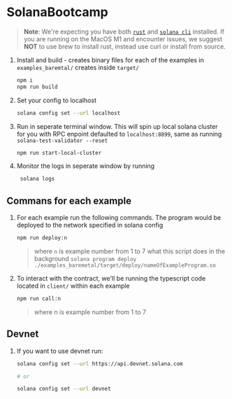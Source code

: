 # SolanaBootcamp

> **Note**: We're expecting you have both [`rust`](https://www.rust-lang.org/tools/install) and [`solana cli`](https://docs.solana.com/cli/install-solana-cli-tools) installed. If you are running on the MacOS M1 and encounter issues, we suggest **NOT** to use brew to install rust, instead use curl or install from source.

1. Install and build - creates binary files for each of the examples in `examples_baremtal/` creates inside `target/`

   ```zsh
   npm i
   npm run build
   ```

1. Set your config to localhost

   ```zsh
   solana config set --url localhost
   ```

1. Run in seperate terminal window. This will spin up local solana cluster for you with RPC enpoint defaulted to `localhost:8899`, same as running `solana-test-validator --reset`

   ```zsh
   npm run start-local-cluster
   ```

1. Monitor the logs in seperate window by running

   ```zsh
    solana logs
   ```

## Commans for each example

1. For each example run the following commands. The program would be deployed to the network specified in solana config

   ```zsh
   npm run deploy:n
   ```

   > where `n` is example number from 1 to 7 what this script does in the background `solana program deploy ./examples_baremetal/target/deploy/nameOfExampleProgram.so`

1. To interact with the contract, we'll be running the typescript code located in `client/` within each example

   ```zsh
   npm run call:n
   ```

   > where n is example number from 1 to 7

## Devnet

1. If you want to use devnet run:

   ```zsh
   solana config set --url https://api.devnet.solana.com

   # or

   solana config set --url devnet
   ```
